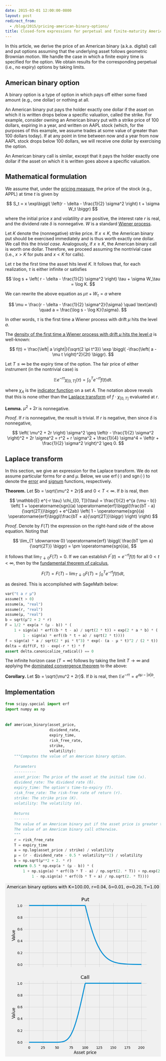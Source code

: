 ```yaml
---
date: 2015-03-01 12:00:00-0800
layout: post
redirect_from:
  - /blog/2015/pricing-american-binary-options/
title: Closed-form expressions for perpetual and finite-maturity American binary options
---
```

In this article, we derive the price of an American binary (a.k.a. digital) call and put options assuming that the underlying asset follows geometric Brownian motion. We handle the case in which a finite expiry time is specified for the option. We obtain results for the corresponding perpetual (i.e., no expiry) options by taking limits.

## American binary option

A binary option is a type of option in which pays off either some fixed amount (e.g., one dollar) or nothing at all.

An American binary put pays the holder exactly one dollar if the asset on which it is written drops below a specific valuation, called the strike. For example, consider owning an American binary put with a strike price of 100 dollars, expiring in a year, and written on AAPL stock (which, for the purposes of this example, we assume trades at some value of greater than 100 dollars today). If at any point in time between now and a year from now AAPL stock drops below 100 dollars, we will receive one dollar by exercising the option.

An American binary call is similar, except that it pays the holder exactly one dollar if the asset on which it is written goes above a specific valuation.

## Mathematical formulation

We assume that, under the [pricing measure](https://en.wikipedia.org/wiki/Risk-neutral_measure), the price of the stock (e.g., APPL) at time $t$ is given by 

$$
    S_t = x \exp\biggl( \left(r - \delta - \frac{1}{2} \sigma^2 \right) t + \sigma W_t \biggr)
$$

where the initial price $x$ and volatility $\sigma$ are positive, the interest rate $r$ is real, and the dividend rate $\delta$ is nonnegative.
$W$ is a standard [Wiener process](https://en.wikipedia.org/wiki/Wiener_process).

Let $K$ denote the (nonnegative) strike price.
If $x \leq K$, the American binary put should be exercised immediately and is thus worth exactly one dollar.
We call this the *trivial case*.
Analogously, if $x \geq K$, the American binary call is worth one dollar.
Therefore, we proceed assuming the nontrivial case (i.e., $x > K$ for puts and $x < K$ for calls).

Let $\tau$ be the first time the asset hits level $K$.
It follows that, for each realization, $\tau$ is either infinite or satisfies

$$
    \log s + \left( r - \delta - \frac{1}{2} \sigma^2 \right) \tau + \sigma W_\tau = \log K.
$$

We can rewrite the above equation as $\mu \tau + W_\tau = a$ where

$$
    \mu = \frac{r - \delta - \frac{1}{2} \sigma^2}{\sigma}
    \quad \text{and} \quad
    a = \frac{\log s - \log K}{\sigma}.
$$

In other words, $\tau$ is the first time a Wiener process with drift $\mu$ hits the level $a$.

The [density of the first time a Wiener process with drift $\mu$ hits the level $a$](https://math.stackexchange.com/questions/1053294/density-of-first-hitting-time-of-brownian-motion-with-drift) is well-known:

$$
    f(t) = \frac{\left| a \right|}{\sqrt{2 \pi t^3}} \exp \biggl( -\frac{\left( a - \mu t \right)^2}{2t} \biggr).
$$

Let $T \leq \infty$ be the expiry time of the option.
The fair price of either instrument (in the nontrivial case) is

$$
    \mathbb{E} e^{-r \tau} \chi_{[0, T]}(\tau)
    = \int_0^T e^{-r t} f(t) dt.
$$

where $\chi_A$ is the [indicator function](https://en.wikipedia.org/wiki/Indicator_function) on a set $A$.
The notation above reveals that this is none other than the [Laplace transform](https://en.wikipedia.org/wiki/Laplace_transform) of $f \cdot \chi_{[0, T]}$ evaluated at $r$.

**Lemma.**
$\mu^2 + 2r$ is nonnegative.

*Proof*.
If $r$ is nonnegative, the result is trivial.
If $r$ is negative, then since $\delta$ is nonnegative,

$$
    \left( \mu^2 + 2r \right) \sigma^2
    \geq \left(r - \frac{1}{2} \sigma^2 \right)^2 + 2r \sigma^2
    = r^2 + r \sigma^2 + \frac{1}{4} \sigma^4
    = \left(r + \frac{1}{2} \sigma^2 \right)^2
    \geq 0.
$$

## Laplace transform

In this section, we give an expression for the Laplace transform.
We do not assume particular forms for $a$ and $\mu$.
Below, we use $\operatorname{erf}(\cdot)$ and $\operatorname{sgn}(\cdot)$ to denote the [error](https://en.wikipedia.org/wiki/Error_function) and [signum](https://en.wikipedia.org/wiki/Sign_function) functions, respectively.

**Theorem.**
Let $b = \sqrt{\mu^2 + 2r}$ and $0 < T < \infty$.
If $b$ is real, then

$$
    \mathbb{E} e^{-r \tau} \chi_{[0, T]}(\tau)
    = \frac{1}{2} e^{a (\mu - b)} \left(
        1
        + \operatorname{sgn}(a) \operatorname{erf}\biggl(\frac{bT - a}{\sqrt{2T}}\biggr)
        + e^{2ab} \left(
            1
            - \operatorname{sgn}(a) \operatorname{erf}\biggl(\frac{bT + a}{\sqrt{2T}}\biggr)
        \right)
    \right)
$$

*Proof*.
Denote by $F(T)$ the expression on the right-hand side of the above equation.
Noting that

$$
    \lim_{T \downarrow 0} \operatorname{erf} \biggl( \frac{bT \pm a}{\sqrt{2T}} \biggr)
    = \pm \operatorname{sgn}(a),
$$

it follows that $\lim_{T \downarrow 0} F(T) = 0$.
If we can establish $F^\prime(t) = e^{-r t} f(t)$ for all $0 < t < \infty$, then by the [fundamental theorem of calculus](https://en.wikipedia.org/wiki/Fundamental_theorem_of_calculus),

$$
    F(T) = F(T) - \lim_{T \downarrow 0} F(T) = \int_0^T e^{-r t} f(t) dt,
$$

as desired.
This is accomplished with SageMath below:


```python
var("t a r μ")
assume(t > 0)
assume(a, "real")
assume(r, "real")
assume(μ, "real")
b = sqrt(μ^2 + 2 * r)
F = 1/2 * exp(a * (μ - b)) * (
    1 + sign(a) * erf((b * t - a) / sqrt(2 * t)) + exp(2 * a * b) * (
        1 - sign(a) * erf((b * t + a) / sqrt(2 * t))))
f = sign(a) * a / sqrt(2 * pi * t^3) * exp(- (a - μ * t)^2 / (2 * t))
delta = diff(F, t) - exp(-r * t) * f
assert delta.canonicalize_radical() == 0
```

The infinite horizon case ($T = \infty$) follows by taking the limit $T \rightarrow \infty$ and applying the [dominated convergence theorem](https://en.wikipedia.org/wiki/Dominated_convergence_theorem) to the above:

**Corollary.**
Let $b = \sqrt{\mu^2 + 2r}$.
If $b$ is real, then $\mathbb{E} e^{-r \tau} = e^{a \mu - |a| b}$.

## Implementation


```python
from scipy.special import erf
import numpy as np


def american_binary(asset_price,
                    dividend_rate,
                    expiry_time,
                    risk_free_rate,
                    strike,
                    volatility):
    """Computes the value of an American binary option.
    
    Parameters
    ----------
    asset_price: The price of the asset at the initial time (x).
    dividend_rate: The dividend rate (δ).
    expiry_time: The option's time-to-expiry (T).
    risk_free_rate: The risk-free rate of return (r).
    strike: The strike price (K).
    volatility: The volatility (σ).
    
    Returns
    -------
    The value of an American binary put if the asset price is greater than the strike.
    The value of an American binary call otherwise.
    """
    r = risk_free_rate
    T = expiry_time
    a = np.log(asset_price / strike) / volatility
    μ = (r - dividend_rate - 0.5 * volatility**2) / volatility
    b = np.sqrt(μ**2 + 2. * r)
    return 0.5 * np.exp(a * (μ - b)) * (
        1 + np.sign(a) * erf((b * T - a) / np.sqrt(2. * T)) + np.exp(2. * a * b) * (
            1 - np.sign(a) * erf((b * T + a) / np.sqrt(2. * T))))
```


    
![png](/assets/posts/2015-03-01-pricing_american_binary_options_files/2015-03-01-pricing_american_binary_options_22_0.png)
    

